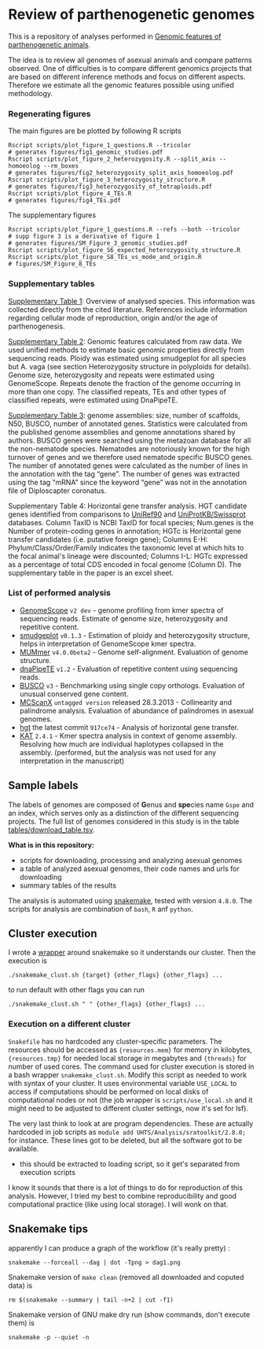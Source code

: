 # Review of parthenogenetic genomes

This is a repository of analyses performed in [Genomic features of parthenogenetic animals](https://www.biorxiv.org/content/10.1101/497495v2).

The idea is to review all genomes of asexual animals and compare patterns observed.
One of difficulties is to compare different genomics projects that are based on different inference methods and focus on different aspects. Therefore we estimate all the genomic features possible using unified methodology.

### Regenerating figures

The main figures are be plotted by following R scripts

```
Rscript scripts/plot_figure_1_questions.R --tricolor
# generates figures/fig1_genomic_studies.pdf
Rscript scripts/plot_figure_2_heterozygosity.R --split_axis --homoeolog --rm_boxes
# generates figures/fig2_heterozygosity_split_axis_homoeolog.pdf
Rscript scripts/plot_figure_3_heterozygosity_structure.R
# generates figures/fig3_heterozygosity_of_tetraploids.pdf
Rscript scripts/plot_figure_4_TEs.R
# generates figures/fig4_TEs.pdf
```

The supplementary figures

```
Rscript scripts/plot_figure_1_questions.R --refs --both --tricolor
# supp figure 3 is a derivative of figure 1
# generates figures/SM_Figure_3_genomic_studies.pdf
Rscript scripts/plot_figure_S6_expected_heterozygosity_structure.R
Rscript scripts/plot_figure_S8_TEs_vs_mode_and_origin.R
# figures/SM_Figure_8_TEs
```

### Supplementary tables

[Supplementary Table 1](LaTeX/SM_table_1_reproduction_modes.pdf): Overview of analysed species. This information was collected directly from the cited literature. References include information regarding cellular mode of reproduction, origin and/or the age of parthenogenesis.


[Supplementary Table 2](tables/genome_table_infered_from_reads.tsv): Genomic features calculated from raw data. We used unified methods to estimate basic genomic properties directly from sequencing reads. Ploidy was estimated using smudgeplot for all species but A. vaga (see section Heterozygosity structure in polyploids for details). Genome size, heterozygosity and repeats were estimated using GenomeScope. Repeats denote the fraction of the genome occurring in more than one copy. The classified repeats, TEs and other types of classified repeats, were estimated using DnaPipeTE.


[Supplementary Table 3](tables/assembly_table.tsv): genome assemblies: size, number of scaffolds, N50, BUSCO, number of annotated genes. Statistics were calculated from the published genome assemblies and genome annotations shared by authors. BUSCO genes were searched using the metazoan database for all the non-nematode species. Nematodes are notoriously known for the high turnover of genes and we therefore used nematode specific BUSCO genes. The number of annotated genes were calculated as the number of lines in the annotation with the tag “gene”. The number of genes was extracted using the tag “mRNA” since the keyword “gene” was not in the annotation file of Diploscapter coronatus.

Supplementary Table 4: Horizontal gene transfer analysis.
HGT candidate genes identified from comparisons to [UniRef90](tables/JOH-2020-024.S4Table.HGT_sheet1_uniref.tsv) and [UniProtKB/Swissprot](tables/JOH-2020-024.S4Table.HGT_sheet2_uniprot.tsv) databases. Column TaxID is NCBI TaxID for focal species; Num.genes is the Number of protein-coding genes in annotation; HGTc is Horizontal gene transfer candidates (i.e. putative foreign gene); Columns E-H: Phylum/Class/Order/Family indicates the taxonomic level at which hits to the focal animal's lineage were discounted; Columns I-L: HGTc expressed as a percentage of total CDS encoded in focal genome (Column D). The supplementary table in the paper is an excel sheet.

### List of performed analysis

- [GenomeScope](https://github.com/tbenavi1/genomescope) `v2 dev` - genome profiling from kmer spectra of sequencing reads. Estimate of genome size, heterozygosity and repetitive content.
- [smudgeplot](https://github.com/tbenavi1/smudgeplot) `v0.1.3` - Estimation of ploidy and heterozygosity structure, helps in interpretation of GenomeScope kmer spectra.
- [MUMmer](https://github.com/mummer4/mummer/blob/master/MANUAL.md) `v4.0.0beta2` - Genome self-alignment. Evaluation of genome structure.
- [dnaPipeTE](https://github.com/clemgoub/dnaPipeTE) `v1.2` - Evaluation of repetitive content using sequencing reads.
- [BUSCO](https://busco.ezlab.org/) `v3` - Benchmarking using single copy orthologs. Evaluation of unusual conserved gene content.
- [MCScanX](http://chibba.pgml.uga.edu/mcscan2/) `untagged version` released 28.3.2013 - Collinearity and palindrome analysis. Evaluation of abundance of palindromes in asexual genomes.
- [hgt](https://github.com/reubwn/hgt) the latest commit `917ce74` - Analysis of horizontal gene transfer.
- [KAT](https://github.com/TGAC/KAT) `2.4.1` - Kmer spectra analysis in context of genome assembly. Resolving how much are individual haplotypes collapsed in the assembly. (performed, but the analysis was not used for any interpretation in the manuscript)

## Sample labels

The labels of genomes are composed of **G**enus and **spe**cies name `Gspe` and an index, which serves only as a distinction of the different sequencing projects. The full list of genomes considered in this study is in the table [tables/download_table.tsv](tables/download_table.tsv).

**What is in this repository:**

- scripts for downloading, processing and analyzing asexual genomes
- a table of analyzed asexual genomes, their code names and urls for downloading
- summary tables of the results

The analysis is automated using [snakemake](https://snakemake.readthedocs.io/en/stable/), tested with version `4.8.0`.
The scripts for analysis are combination of `bash`, `R` anf `python`.

## Cluster execution

I wrote a [wrapper](snakemake_clust.sh) around snakemake so it understands our cluster. Then the execution is

```
./snakemake_clust.sh {target} {other_flags} {other_flags} ...
```

to run default with other flags you can run

```
./snakemake_clust.sh " " {other_flags} {other_flags} ...
```

### Execution on a different cluster

`Snakefile` has no hardcoded any cluster-specific parameters. The resources should be accessed as `{resources.mem}` for memory in kilobytes, `{resources.tmp}` for needed local storage in megabytes and `{threads}` for number of used cores. The command used for cluster execution is stored in a bash wrapper `snakemake_clust.sh`. Modify this script as needed to work with syntax of your cluster. It uses environmental variable `USE_LOCAL` to access if computations should be performed on local disks of computational nodes or not (the job wrapper is `scripts/use_local.sh` and it might need to be adjusted to different cluster settings, now it's set for lsf).

The very last think to look at are program dependencies. These are actually hardcoded in job scripts as `module add UHTS/Analysis/sratoolkit/2.8.0;` for instance. These lines got to be deleted, but all the software got to be available.

- this should be extracted to loading script, so it get's separated from execution scripts

I know it sounds that there is a lot of things to do for reproduction of this analysis. However, I tried my best to combine reproducibility and good computational practice (like using local storage). I will wonk on that.

## Snakemake tips

apparently I can produce a graph of the workflow (it's really pretty) :

```
snakemake --forceall --dag | dot -Tpng > dag1.png
```

Snakemake version of `make clean` (removed all downloaded and coputed data) is

```
rm $(snakemake --summary | tail -n+2 | cut -f1)
```

Snakemake version of GNU make dry run (show commands, don't execute them) is

```
snakemake -p --quiet -n
```
